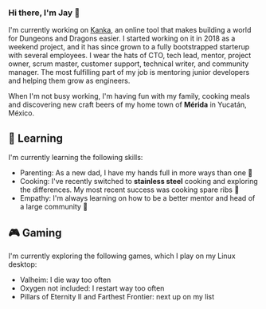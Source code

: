 ### Hi there, I'm Jay 👋

I'm currently working on [Kanka](https://kanka.io/en-US), an online tool that makes building a world for Dungeons and Dragons easier. I started working on it in 2018 as a weekend project, and it has since grown to a fully bootstrapped starterup with several employees. I wear the hats of CTO, tech lead, mentor, project owner, scrum master, customer support, technical writer, and community manager. The most fulfilling part of my job is mentoring junior developers and helping them grow as engineers.

When I'm not busy working, I'm having fun with my family, cooking meals and discovering new craft beers of my home town of **Mérida** in Yucatán, México.

## 🌱 Learning
I'm currently learning the following skills:
* Parenting: As a new dad, I have my hands full in more ways than one 👶
* Cooking: I've recently switched to **stainless steel** cooking and exploring the differences. My most recent success was cooking spare ribs 🐷
* Empathy: I'm always learning on how to be a better mentor and head of a large community 🙏

## 🎮 Gaming
I'm currently exploring the following games, which I play on my Linux desktop:
* Valheim: I die way too often
* Oxygen not included: I restart way too often
* Pillars of Eternity II and Farthest Frontier: next up on my list

<!--
**ilestis/ilestis** is a ✨ _special_ ✨ repository because its `README.md` (this file) appears on your GitHub profile.

Here are some ideas to get you started:

- 🔭 I’m currently working on ...
- 🌱 I’m currently learning ...
- 👯 I’m looking to collaborate on ...
- 🤔 I’m looking for help with ...
- 💬 Ask me about ...
- 📫 How to reach me: ...
- 😄 Pronouns: ...
- ⚡ Fun fact: ...
-->
